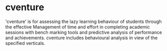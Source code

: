 # cventure
'cventure'  is for assessing the lazy learning behaviour of students through the effective Management of time and effort in completing academic sessions with bench marking tools and predictive analysis of performance and achievements. cventure includes behavioural analysis in view of the specified verticals.
